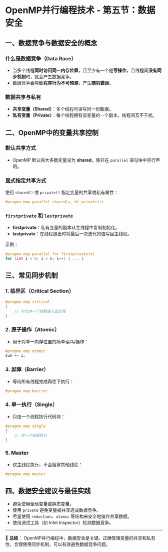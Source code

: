 # OpenMP并行编程技术 - 第五节：数据安全

## 一、数据竞争与数据安全的概念

### 什么是数据竞争（Data Race）
- 当多个线程**同时访问同一内存位置**，且至少有一个是**写操作**，且线程间**没有同步机制**时，就会产生数据竞争。
- 数据竞争会导致**程序行为不可预测**，产生**随机错误**。

### 数据共享与私有
- **共享变量（Shared）**：多个线程可读写同一份数据。
- **私有变量（Private）**：每个线程拥有该变量的一个副本，线程间互不干扰。

## 二、OpenMP中的变量共享控制

### 默认共享方式
- OpenMP 默认将大多数变量设为 **shared**，除非在 `parallel` 语句块中另行声明。

### 显式指定共享方式
使用 `shared()` 或 `private()` 指定变量的共享或私有属性：
```c
#pragma omp parallel shared(a, b) private(i)
````

### `firstprivate` 和 `lastprivate`

* **firstprivate**：私有变量的副本从主线程中复制初始化。
* **lastprivate**：在线程退出时将最后一次迭代的值写回主线程。

示例：

```c
#pragma omp parallel for firstprivate(x)
for (int i = 0; i < n; i++) { ... }
```

## 三、常见同步机制

### 1. 临界区（Critical Section）

```c
#pragma omp critical
{
    // 只允许一个线程进入此区域
}
```

### 2. 原子操作（Atomic）

* 用于对单一内存位置的简单读/写操作：

```c
#pragma omp atomic
sum += i;
```

### 3. 屏障（Barrier）

* 等待所有线程完成再往下执行：

```c
#pragma omp barrier
```

### 4. 单一执行（Single）

* 只由一个线程执行代码块：

```c
#pragma omp single
{
    // 仅一个线程执行
}
```

### 5. Master

* 仅主线程执行，不会阻塞其他线程：

```c
#pragma omp master
```

## 四、数据安全建议与最佳实践

* 避免使用全局变量或静态变量。
* 使用 `private` 避免变量被共享造成数据竞争。
* 尽量使用 `reduction`、`atomic` 等结构来安全地操作共享数据。
* 使用调试工具（如 Intel Inspector）检测数据竞争。

---

📌 **总结**：
OpenMP并行编程中，数据安全是关键。正确管理变量的共享和私有性，合理使用同步机制，可以有效避免数据竞争问题。

